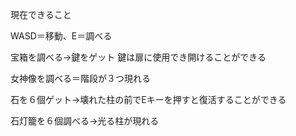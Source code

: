 現在できること

WASD＝移動、E＝調べる

宝箱を調べる→鍵をゲット
鍵は扉に使用でき開けることができる

女神像を調べる＝階段が３つ現れる

石を６個ゲット→壊れた柱の前でEキーを押すと復活することができる

石灯籠を６個調べる→光る柱が現れる
